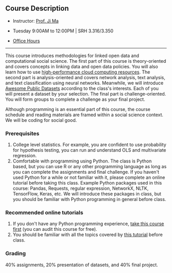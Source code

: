 ## Course Description

- Instructor: [Prof. Ji Ma](http://jima.me)
- Tuesday 9:00AM to 12:00PM | SRH 3.316/3.350

- <html>
		<!-- Calendly link widget begin -->
		<link href="https://assets.calendly.com/assets/external/widget.css" rel="stylesheet">
		<script src="https://assets.calendly.com/assets/external/widget.js" type="text/javascript"></script>
		<a href="" onclick="Calendly.initPopupWidget({url: 'https://calendly.com/maji/20min'});return false;">Office Hours</a>
		<!-- Calendly link widget end -->
  </html>

---
This course introduces methodologies for linked open data and computational social science. The first part of this course is theory-oriented and covers concepts in linking data and open data policies. You will also learn how to use [high-performance cloud computing resources](https://www.tacc.utexas.edu/systems/chameleon). The second part is analysis-oriented and covers network analysis, text analysis, and text classification using neural networks. Meanwhile, we will introduce [Awesome Public Datasets](https://github.com/awesomedata/awesome-public-datasets) according to the class's interests. Each of you will present a dataset by your selection. The final part is challenge-oriented. You will form groups to complete a challenge as your final project. 

Although programming is an essential part of this course, the course schedule and reading materials are framed within a social science context. We will be coding for social good.

### Prerequisites

1. College level statistics. For example, you are confident to use probability for hypothesis testing, you can run and understand OLS and multivariate regression.
2. Comfortable with programming using Python. The class is Python based, but you can use R or any other programming language as long as you can complete the assignments and final challenge. If you haven't used Python for a while or not familiar with it, please complete an online tutorial before taking this class. Example Python packages used in this course: Pandas, Requests, regular expression, NetworkX, NLTK, TensorFlow, Keras, etc. We will introduce these packages in class, but you should be familiar with Python programming in general before class.

### Recommended online tutorials

1. If you don't have any Python programming experience, [take this course first](https://www.coursera.org/learn/python) (you can audit this course for free). 
2. You should be familiar with all the topics covered by [this tutorial](https://www.learnpython.org/) before class.

### Grading
40% assignments, 20% presentation of datasets, and 40% final project.
